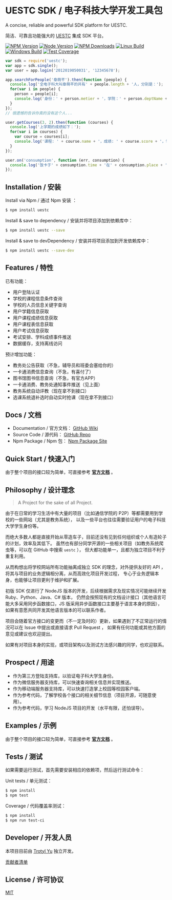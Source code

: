 <!-- ![UESTC Logo]() -->

# UESTC SDK / 电子科技大学开发工具包

  A concise, reliable and powerful SDK platform for UESTC.

  简洁、可靠且功能强大的 [UESTC](http://portal.uestc.edu.cn) 集成 SDK 平台。

<!--
> The project id still under developing, some of the features has not been achieved yet,
> And the documentation is under revising. Please do NOT use this package now except for research purpose.

> 项目目前还在开发中，部分功能尚未完成，文档也没有最终确定，除了研究目的外，请勿直接使用！
> 预计项目的第一版发行版为 1.0.0 版，有需求的同学可以 Watch 本项目。
-->

  [![NPM Version][npm-image]][npm-url]
  [![Node Version][node-version]][npm-url]
  [![NPM Downloads][downloads-image]][downloads-url]
  [![Linux Build][travis-image]][travis-url]
  [![Windows Build][appveyor-image]][appveyor-url]
  [![Test Coverage][coveralls-image]][coveralls-url]

```js
var sdk = require('uestc');
var app = sdk.single();
var user = app.login('2012019050031', '12345678');

app.searchForPeople('章萌芊').then(function (people) {
  console.log('全电子科大叫章萌芊的共有' + people.length + '人，分别是：');
  for(var i in people) {
    person = people[i];
    console.log('身份：' + person.metier + '，学院：' + person.deptName + '，学号：' + person.id);
  }
});
// 很遗憾的告诉你真的没有这个人...

user.getCourses(3, 2).then(function (courses) {
  console.log('上学期的成绩如下：');
  for(var i in courses) {
    var course = courses[i];
    console.log('课程: ' + course.name + '，成绩: ' + course.score + '，学分: ' + course.credit);
  }
});

user.on('consumption', function (err, consumption) {
  console.log('饭卡于' + consumption.time + '在' + consumption.place + '消费了' + consumption.cost + '元');
});
```

## Installation / 安装

Install via Npm / 通过 Npm 安装 ：

```bash
$ npm install uestc
```

Install \& save to dependency / 安装并将项目添加到依赖库中：

```bash
$ npm install uestc --save
```

Install \& save to devDependency / 安装并将项目添加到开发依赖库中：

```bash
$ npm install uestc --save-dev
```

## Features / 特性

已有功能：

  * 用户登陆认证
  * 学校的课程信息条件查询
  * 学校的人员信息关键字查询
  * 用户学籍信息获取
  * 用户课程成绩信息获取
  * 用户课程表信息获取
  * 用户考试信息获取
  * 考试安排、学科成绩事件推送
  * 数据缓存，支持离线访问


预计增加功能：

  * 教务处公告获取（不急，辅导员和班委会塞给你的）
  * 一卡通消费信息查询（不急，有喜付了）
  * 图书馆图书信息查询（不急，有官方APP）
  * 一卡通消费、教务处通知事件推送（见上面）
  * 教务系统自动评教（现在拿不到接口）
  * 选课系统退补选时自动实时抢课（现在拿不到接口）

## Docs / 文档

  * Documentation / 官方文档： [GitHub Wiki](https://github.com/trotyl/UESTC-sdk-Npm/wiki)
  * Source Code / 源代码： [GitHub Repo](https://github.com/trotyl/UESTC-sdk-Npm)
  * Npm Package / Npm 包： [Npm Package Site](https://www.npmjs.com/package/uestc)

## Quick Start / 快速入门

  由于整个项目的接口较为简单，可直接参考 [__官方文档__](https://github.com/trotyl/UESTC-sdk-Npm/wiki) 。

## Philosophy / 设计理念

> A Project for the sake of all Project.

  由于在日常的学习生活中有大量的项目（比如通信学院的 P2P）等都需要用到学校的一些网站（尤其是教务系统），
  以及一些平台也往往需要验证用户的电子科技大学学生身份等。

  而绝大多数人都是直接开始从零造车子，目前还没有见到任何组织或个人有造轮子的计划，效率及其低下。
  虽然也有部分同学开源的一些相关项目（如教务系统爬虫等，可以在 GitHub 中搜索 `uestc` ），
  但大都功能单一，且都为独立项目不利于重复利用。

  从而构想出将学校网站所有功能抽离成独立 SDK 的理念，对外提供友好的 API ，将其与项目的业务逻辑相分离，从而高效化项目开发过程，
  专心于业务逻辑本身，也能够让项目更利于维护和扩展。

  初版 SDK 仅进行了 NodeJS 版本的开发，后续根据需求及现实情况可能继续开发 Ruby、Python、Java、C# 版本，
  仍然会按照现有的文档设计接口（其他语言可能大多采用同步函数接口，JS 版采用异步函数接口主要基于语言本身的原因），
  如果有意愿共同开发其他语言版本的可以联系作者。

  项目会随着官方接口的变更而（不一定及时的）更新，如果遇到了不正常运行的情况可以在 Issue 中提出或直接请求 Pull Request ，
  如果有任何功能或其他方面的意见或建议也欢迎提出。

  如果有对项目本身的实现，或项目架构以及测试方法感兴趣的同学，也欢迎联系。

## Prospect / 用途

  * 作为第三方登陆支持库，以验证电子科大学生身份。
  * 作为微信服务器支持库，可以快速查询相关信息并实现推送。
  * 作为移动端服务器支持库，可以快速打造掌上校园等校园客户端。
  * 作为参考代码，了解学校各个接口的相关细节信息（项目开源，可随意使用）。
  * 作为参考代码，学习 NodeJS 项目的开发（水平有限，还怕误导）。

## Examples / 示例

  由于整个项目的接口较为简单，可直接参考 [__官方文档__](https://github.com/trotyl/UESTC-sdk-Npm/wiki) 。

## Tests / 测试

  如果需要运行测试，首先需要安装相应的依赖项，然后运行测试命令：

  Unit tests / 单元测试：

```bash
$ npm install
$ npm test
```

  Coverage / 代码覆盖率测试：

```bash
$ npm install
$ npm run test-ci
```

## Developer / 开发人员

本项目目前由 [Trotyl Yu](https://github.com/trotyl) 独立开发。

[贡献者清单](https://github.com/trotyl/uestc-sdk-npm/graphs/contributors)

## License / 许可协议

  [MIT](LICENSE)

[npm-image]: https://img.shields.io/npm/v/uestc.svg
[npm-url]: https://npmjs.org/package/uestc
[node-version]: https://img.shields.io/node/v/uestc.svg
[downloads-image]: https://img.shields.io/npm/dm/uestc.svg
[downloads-url]: https://npmjs.org/package/uestc
[appveyor-image]: https://img.shields.io/appveyor/ci/trotyl/UESTC-SDK-Npm/master.svg?label=windows
[appveyor-url]: https://ci.appveyor.com/project/trotyl/UESTC-SDK-Npm
[travis-image]: https://img.shields.io/travis/trotyl/UESTC-SDK-Npm/master.svg?label=linux
[travis-url]: https://travis-ci.org/trotyl/UESTC-SDK-Npm
[coveralls-image]: https://img.shields.io/coveralls/trotyl/UESTC-SDK-Npm.svg
[coveralls-url]: https://coveralls.io/r/trotyl/UESTC-SDK-Npm
